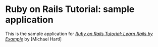 # Ruby on Rails Tutorial: sample application

This is the sample application for [*Ruby on Rails Tutorial: Learn Rails by Example*](http://railstutorial.org/) by [Michael Hartl]